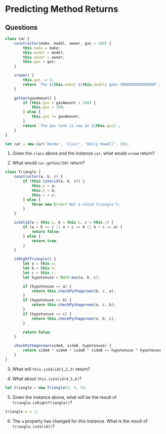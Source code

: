 # Predicting Method Returns

## Questions

```js
class Car {
	constructor(make, model, owner, gas = 100) {
		this.make = make;
		this.model = model;
		this.owner = owner;
		this.gas = gas;
	}

	vroom() {
		this.gas -= 3;
		return `The ${this.make} ${this.model} goes VROOOOOOOOOOOOOM`;
	}

	getGas(gasAmount) {
		if (this.gas + gasAmount > 100) {
			this.gas = 100;
		} else {
			this.gas += gasAmount;
		}
		return `The gas tank is now at ${this.gas}`;
	}
}

let car = new Car('Honda', 'Civic', 'Emily Howell', 58);
```

1.  Given the `class` above and the instance `car`, what would `vroom` return?

2.  What would `car.getGas(50)` return?

```js
class Triangle {
	constructor(a, b, c) {
		if (this.isValid(a, b, c)) {
			this.a = a;
			this.b = b;
			this.c = c;
		} else {
			throw new Error('Not a valid triangle');
		}
	}

	isValid(a = this.a, b = this.b, c = this.c) {
		if (a + b <= c || a + c <= b || b + c <= a) {
			return false;
		} else {
			return true;
		}
	}

	isRightTriangle() {
		let a = this.a;
		let b = this.b;
		let c = this.c;
		let hypotenuse = Math.max(a, b, c);

		if (hypotenuse == a) {
			return this.checkPythagorean(b, c, a);
		}
		if (hypotenuse == b) {
			return this.checkPythagorean(a, c, b);
		}
		if (hypotenuse == c) {
			return this.checkPythagorean(a, b, c);
		}

		return false;
	}

	checkPythagorean(sideA, sideB, hypotenuse) {
		return sideA * sideA + sideB * sideB == hypotenuse * hypotenuse;
	}
}
```

3.  What will `this.isValid(1,2,3)` return?

4.  What about `this.isValid(4,5,6)`?

```js
let triangle = new Triangle(3, 4, 5);
```

5.  Given the instance above, what will be the result of `triangle.isRightTriangle()`?

```js
triangle.a = 1;
```

6.  The `a` property has changed for this instance. What is the result of `triangle.isValid()`?
